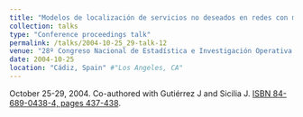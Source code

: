 ```yaml
---
title: "Modelos de localización de servicios no deseados en redes con múltiples criterios" #"Conference Proceeding talk 3 on Relevant Topic in Your Field"
collection: talks
type: "Conference proceedings talk"
permalink: /talks/2004-10-25_29-talk-12
venue: "28º Congreso Nacional de Estadística e Investigación Operativa (SEIO)" #"Testing Institute of America 2014 Annual Conference"
date: 2004-10-25
location: "Cádiz, Spain" #"Los Angeles, CA"
---
```

October 25-29, 2004. Co-authored with Gutiérrez J and Sicilia J.
[ISBN 84-689-0438-4, pages 437-438](_talks\pdf\SEIO_2004-No_213-pp_437-438.pdf).